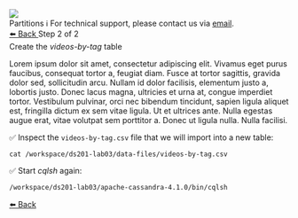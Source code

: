 <!-- TOP -->
<div class="top">
  <img class="scenario-academy-logo" src="https://datastax-academy.github.io/katapod-shared-assets/images/ds-academy-2023.svg" />
  <div class="scenario-title-section">
    <span class="scenario-title">Partitions</span>
    <span class="scenario-subtitle">ℹ️ For technical support, please contact us via <a href="mailto:academy@datastax.com">email</a>.</span>
  </div>
</div>

<!-- NAVIGATION -->
<div id="navigation-bottom" class="navigation-bottom">
 <a href='command:katapod.loadPage?[{"step":"step1"}]'
   class="btn btn-dark navigation-bottom-left">⬅️ Back
 </a>
<span class="step-count"> Step 2 of 2</span>
</div>

<!-- CONTENT -->

<div class="step-title">Create the <i>videos-by-tag</i> table</div>

Lorem ipsum dolor sit amet, consectetur adipiscing elit. Vivamus eget purus faucibus, consequat tortor a, feugiat diam. Fusce at tortor sagittis, gravida dolor sed, sollicitudin arcu. Nullam id dolor facilisis, elementum justo a, lobortis justo. Donec lacus magna, ultricies et urna at, congue imperdiet tortor. Vestibulum pulvinar, orci nec bibendum tincidunt, sapien ligula aliquet est, fringilla dictum ex sem vitae ligula. Ut et ultrices ante. Nulla egestas augue erat, vitae volutpat sem porttitor a. Donec ut ligula nulla. Nulla facilisi.

✅ Inspect the `videos-by-tag.csv` file that we will import into a new table:
```
cat /workspace/ds201-lab03/data-files/videos-by-tag.csv
```

✅ Start *cqlsh* again:
```
/workspace/ds201-lab03/apache-cassandra-4.1.0/bin/cqlsh
```

<!-- NAVIGATION -->
<div id="navigation-bottom" class="navigation-bottom">
 <a href='command:katapod.loadPage?[{"step":"step1"}]'
   class="btn btn-dark navigation-bottom-left">⬅️ Back
 </a>
</div>